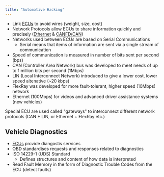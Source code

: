 ```yaml
---
title: "Automotive Hacking"
---
```


- Link [ECUs](/ecu-foundations) to avoid wires (weight, size, cost)
- Network Protocols allow ECUs to share information quickly and precisely ([Ethernet](/ethernet-specifications) & [CANFD/CAN](/canfd-specifications))
- Networks used between ECUs are based on Serial Communications
	- Serial means that items of information are sent via a single stream of communication
- Speed of communication is measured in number of bits sent per second (bps)
- CAN (Controller Area Network) bus was developed to meet needs of up to 1 million bits per second (1Mbps)
- LIN (Local Interconnect Network) introduced to give a lower cost, lower speed altenative (~20 kbps)
- FlexRay was developed for more fault-tolerant, higher speed (10Mbps) network
- Ethernet (100Mbps) for videos and advanced driver assistance systems (new vehicles)

Special ECU are used called "gateways" to interconnect different network protocols (CAN + LIN, or Ethernet + FlexRay etc.)

## Vehicle Diagnostics

- [ECUs](/ecu-foundations) provide diangostis services
- OBD standardises requests and responses related to diagnostics
- ISO 14229-1 (UDS) Standard
	- Defines structures and content of how data is interpreted
- Read Fault Memory in the form of Diagnostic Trouble Codes from the ECU (detect faults)
